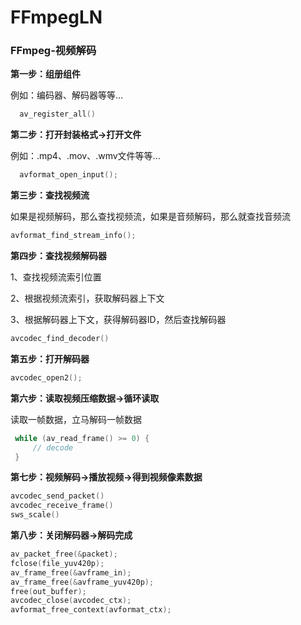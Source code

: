 # FFmpegLN

### FFmpeg-视频解码
**第一步：组册组件**

例如：编码器、解码器等等…

```c
  av_register_all()
```

**第二步：打开封装格式->打开文件**

例如：.mp4、.mov、.wmv文件等等...

```c
  avformat_open_input();
```
**第三步：查找视频流**

如果是视频解码，那么查找视频流，如果是音频解码，那么就查找音频流

```c
avformat_find_stream_info();
```
**第四步：查找视频解码器**

1、查找视频流索引位置
    
2、根据视频流索引，获取解码器上下文
    
3、根据解码器上下文，获得解码器ID，然后查找解码器

```c
avcodec_find_decoder()
```

**第五步：打开解码器**

```c
avcodec_open2();
```
**第六步：读取视频压缩数据->循环读取**

读取一帧数据，立马解码一帧数据

```c
 while (av_read_frame() >= 0) {
 	 // decode
 }

```

**第七步：视频解码->播放视频->得到视频像素数据**

```c
avcodec_send_packet()
avcodec_receive_frame()
sws_scale()
```

**第八步：关闭解码器->解码完成**

```c
av_packet_free(&packet);
fclose(file_yuv420p);
av_frame_free(&avframe_in);
av_frame_free(&avframe_yuv420p);
free(out_buffer);
avcodec_close(avcodec_ctx);
avformat_free_context(avformat_ctx);
```
